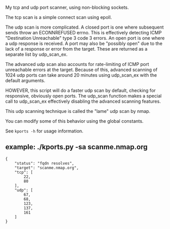 My tcp and udp port scanner, using non-blocking sockets.

The tcp scan is a simple connect scan using epoll.

The udp scan is more complicated. A closed port is one where subsequent sends
throw an ECONNREFUSED errno. This is effectively detecting ICMP "Destination
Unreachable" type 3 code 3 errors. An open port is one where a udp response is
received. A port may also be "possibly open" due to the lack of a response or
error from the target. These are returned as a separate list by udp_scan_ex.

The advanced udp scan also accounts for rate-limiting of ICMP port unreachable
errors at the target. Because of this, advanced scanning of 1024 udp ports can
take around 20 minutes using udp_scan_ex with the default arguments.

HOWEVER, this script will do a faster udp scan by default, checking for
responsive, obviously open ports. The udp_scan function makes a special call
to udp_scan_ex effectively disabling the advanced scanning features.

This udp scanning technique is called the "lame" udp scan by nmap.

You can modify some of this behavior using the global constants.

See `kports -h` for usage information.

example: ./kports.py -sa scanme.nmap.org
----------------------------------------
    {
        "status": "fqdn resolves",
        "target": "scanme.nmap.org",
        "tcp": [
            22,
            80
        ],
        "udp": [
            67,
            68,
            123,
            137,
            161
        ]
    }